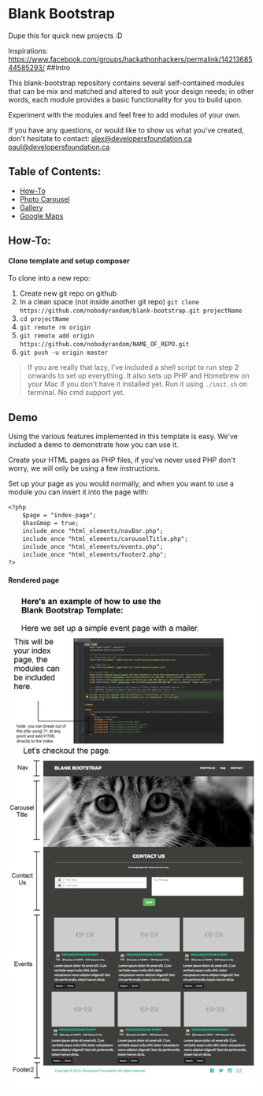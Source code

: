 # Blank Bootstrap
Dupe this for quick new projects :D

Inspirations: https://www.facebook.com/groups/hackathonhackers/permalink/1421368544585293/
##Intro

This blank-bootstrap repository contains several self-contained modules that can be mix and matched and altered to
suit your design needs; in other words, each module provides a basic functionality for you to build upon.

Experiment with the modules and feel free to add modules of your own.

If you have any questions, or would like to show us what you've created, don't hesitate to contact:
    alex@developersfoundation.ca
    paul@developersfoundation.ca
    

## Table of Contents:

- [How-To](#how-to)
- [Photo Carousel](#carousel-three)
- [Gallery](#gallery)
- [Google Maps](#google-maps)

## How-To:
#### Clone template and setup composer
To clone into a new repo:

1. Create new git repo on github
2. In a clean space (not inside another git repo) `git clone https://github.com/nobodyrandom/blank-bootstrap.git projectName`
3. `cd projectName`
4. `git remote rm origin`
5. `git remote add origin https://github.com/nobodyrandom/NAME_OF_REPO.git`
6. `git push -u origin master`

> If you are really that lazy, I've included a shell script to run step 2 onwards to set up everything. 
It also sets up PHP and Homebrew on your Mac if you don't have it installed yet. 
Run it using `./init.sh` on terminal. No cmd support yet.



## Demo

Using the various features implemented in this template is easy. We've included a demo to demonstrate how you can use it.

Create your HTML pages as PHP files, if you've never used PHP don't worry, we will only be using a few instructions.

Set up your page as you would normally, and when you want to use a module you can insert it into the
page with:

    <?php 
        $page = "index-page";
        $hasGmap = true;
        include_once "html_elements/navBar.php";
        include_once "html_elements/carouselTitle.php";
        include_once "html_elements/events.php";
        include_once "html_elements/footer2.php";
    ?>

#### Rendered page
![](doc/blankbootstrap.png)


